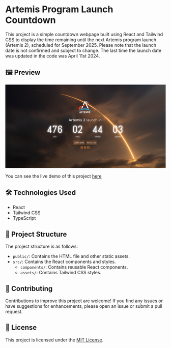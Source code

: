 # Artemis Program Launch Countdown

This project is a simple countdown webpage built using React and Tailwind CSS to display the time remaining until the next Artemis program launch (Artemis 2), scheduled for September 2025. Please note that the launch date is not confirmed and subject to change. The last time the launch date was updated in the code was April 11st 2024.

## 🖼️ Preview

![Artemis Program Launch Countdown](./public/preview.png)

You can see the live demo of this project [here](https://albert-rafa.github.io/artemis-countdown/)

## 🛠️ Technologies Used

- React
- Tailwind CSS
- TypeScript

## 📂 Project Structure

The project structure is as follows:

- `public/`: Contains the HTML file and other static assets.
- `src/`: Contains the React components and styles.
  - `components/`: Contains reusable React components.
  - `assets/`: Contains Tailwind CSS styles.

## 🤝 Contributing

Contributions to improve this project are welcome! If you find any issues or have suggestions for enhancements, please open an issue or submit a pull request.

## 📝 License

This project is licensed under the [MIT License](LICENSE).
